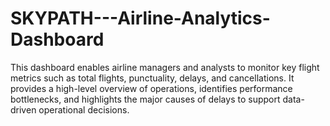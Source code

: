 # SKYPATH---Airline-Analytics-Dashboard
This dashboard enables airline managers and analysts to monitor key flight metrics such as total flights, punctuality, delays, and cancellations.   It provides a high-level overview of operations, identifies performance bottlenecks, and highlights the major causes of delays to support data-driven operational decisions.
